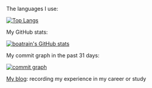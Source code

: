 The languages I use:

[![Top Langs](https://github-readme-stats.vercel.app/api/top-langs/?username=boatrainlsz&layout=compact&show_icons=true&exclude_repo=boatrainlsz.github.io&theme=gruvbox&hide_border=true&langs_count=10)](https://github.com/boatrainlsz/boatrainlsz)

My GitHub stats:

[![boatrain's GitHub stats](https://github-readme-stats.vercel.app/api?username=boatrainlsz&layout=compact&show_icons=true&theme=gruvbox&hide_border=true)](https://github.com/boatrainlsz/boatrainlsz)

My commit graph in the past 31 days:

[![commit graph](https://activity-graph.herokuapp.com/graph?username=boatrainlsz&custom_title=boatrainlsz%27s%20Contribution%20Graph&theme=github&bg_color=282828&hide_border=true&line=d1a01f&point=c58545)](https://github.com/boatrainlsz/boatrainlsz)


[My blog](https://boatrainlsz.github.io/): recording my experience in my career or study
